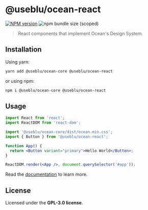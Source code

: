 # @useblu/ocean-react

<a href="https://npmjs.org/package/@useblu/ocean-react"><img alt="NPM version" src="https://img.shields.io/npm/v/@useblu/ocean-react" /></a> <img alt="npm bundle size (scoped)" src="https://img.shields.io/bundlephobia/min/@useblu/ocean-react">

> React components that implement Ocean's Design System.

## Installation

Using yarn:

```bash
yarn add @useblu/ocean-core @useblu/ocean-react
```

or using npm:

```bash
npm i @useblu/ocean-core @useblu/ocean-react
```

## Usage

```jsx
import React from 'react';
import ReactDOM from 'react-dom';

import '@useblu/ocean-core/dist/ocean.min.css';
import { Button } from '@useblu/ocean-react';

function App() {
  return <Button variant="primary">Hello World</Button>;
}

ReactDOM.render(<App />, document.querySelector('#app'));
```

Read the [documentation](https://pagnet.github.io/ocean-ds-web/index.html) to learn more.

## License

Licensed under the **GPL-3.0 license**.
